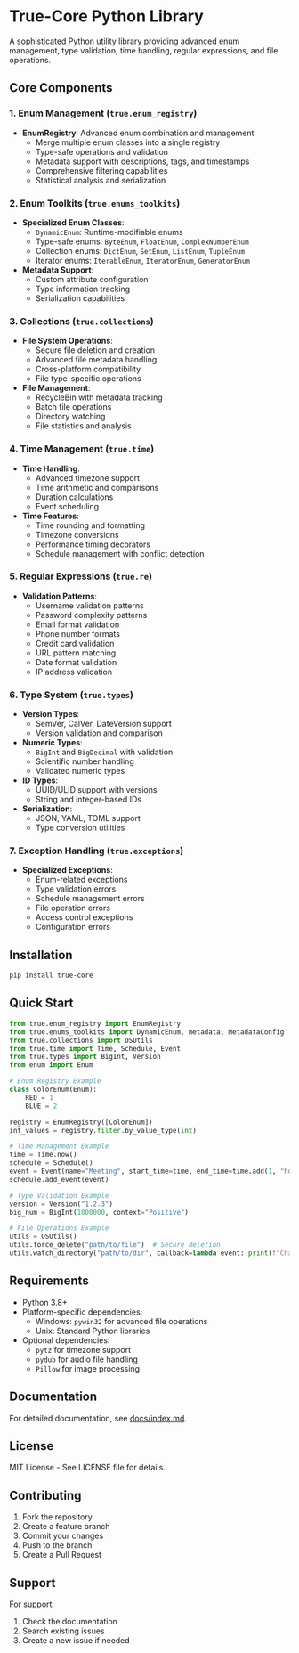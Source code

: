 # True-Core Python Library

A sophisticated Python utility library providing advanced enum management, type validation, time handling, regular expressions, and file operations.

## Core Components

### 1. Enum Management (`true.enum_registry`)

- **EnumRegistry**: Advanced enum combination and management
  - Merge multiple enum classes into a single registry
  - Type-safe operations and validation
  - Metadata support with descriptions, tags, and timestamps
  - Comprehensive filtering capabilities
  - Statistical analysis and serialization

### 2. Enum Toolkits (`true.enums_toolkits`)

- **Specialized Enum Classes**:
  - `DynamicEnum`: Runtime-modifiable enums
  - Type-safe enums: `ByteEnum`, `FloatEnum`, `ComplexNumberEnum`
  - Collection enums: `DictEnum`, `SetEnum`, `ListEnum`, `TupleEnum`
  - Iterator enums: `IterableEnum`, `IteratorEnum`, `GeneratorEnum`
- **Metadata Support**:
  - Custom attribute configuration
  - Type information tracking
  - Serialization capabilities

### 3. Collections (`true.collections`)

- **File System Operations**:
  - Secure file deletion and creation
  - Advanced file metadata handling
  - Cross-platform compatibility
  - File type-specific operations
- **File Management**:
  - RecycleBin with metadata tracking
  - Batch file operations
  - Directory watching
  - File statistics and analysis

### 4. Time Management (`true.time`)

- **Time Handling**:
  - Advanced timezone support
  - Time arithmetic and comparisons
  - Duration calculations
  - Event scheduling
- **Time Features**:
  - Time rounding and formatting
  - Timezone conversions
  - Performance timing decorators
  - Schedule management with conflict detection

### 5. Regular Expressions (`true.re`)

- **Validation Patterns**:
  - Username validation patterns
  - Password complexity patterns
  - Email format validation
  - Phone number formats
  - Credit card validation
  - URL pattern matching
  - Date format validation
  - IP address validation

### 6. Type System (`true.types`)

- **Version Types**:
  - SemVer, CalVer, DateVersion support
  - Version validation and comparison
- **Numeric Types**:
  - `BigInt` and `BigDecimal` with validation
  - Scientific number handling
  - Validated numeric types
- **ID Types**:
  - UUID/ULID support with versions
  - String and integer-based IDs
- **Serialization**:
  - JSON, YAML, TOML support
  - Type conversion utilities

### 7. Exception Handling (`true.exceptions`)

- **Specialized Exceptions**:
  - Enum-related exceptions
  - Type validation errors
  - Schedule management errors
  - File operation errors
  - Access control exceptions
  - Configuration errors

## Installation

```bash
pip install true-core
```

## Quick Start

```python
from true.enum_registry import EnumRegistry
from true.enums_toolkits import DynamicEnum, metadata, MetadataConfig
from true.collections import OSUtils
from true.time import Time, Schedule, Event
from true.types import BigInt, Version
from enum import Enum

# Enum Registry Example
class ColorEnum(Enum):
    RED = 1
    BLUE = 2

registry = EnumRegistry([ColorEnum])
int_values = registry.filter.by_value_type(int)

# Time Management Example
time = Time.now()
schedule = Schedule()
event = Event(name="Meeting", start_time=time, end_time=time.add(1, "hours"))
schedule.add_event(event)

# Type Validation Example
version = Version("1.2.3")
big_num = BigInt(1000000, context="Positive")

# File Operations Example
utils = OSUtils()
utils.force_delete("path/to/file")  # Secure deletion
utils.watch_directory("path/to/dir", callback=lambda event: print(f"Change: {event.src_path}"))
```

## Requirements

- Python 3.8+
- Platform-specific dependencies:
  - Windows: `pywin32` for advanced file operations
  - Unix: Standard Python libraries
- Optional dependencies:
  - `pytz` for timezone support
  - `pydub` for audio file handling
  - `Pillow` for image processing

## Documentation

For detailed documentation, see [docs/index.md](docs/index.md).

## License

MIT License - See LICENSE file for details.

## Contributing

1. Fork the repository
2. Create a feature branch
3. Commit your changes
4. Push to the branch
5. Create a Pull Request

## Support

For support:

1. Check the documentation
2. Search existing issues
3. Create a new issue if needed
